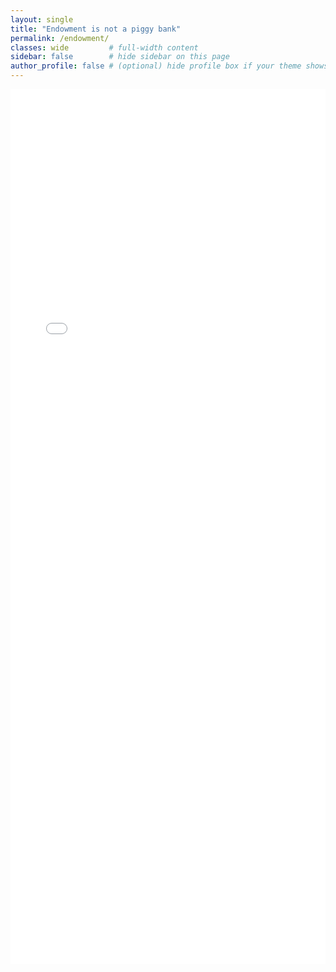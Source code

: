 ```yaml
---
layout: single
title: "Endowment is not a piggy bank"
permalink: /endowment/
classes: wide         # full-width content
sidebar: false        # hide sidebar on this page
author_profile: false # (optional) hide profile box if your theme shows it
---
```


<iframe
  src="/viz/endowment/"
  loading="eager"
  referrerpolicy="no-referrer-when-downgrade"
  style="width:100%; height:1400px; border:0; display:block;">
</iframe>

